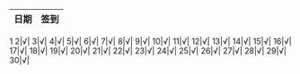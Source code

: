 日期|签到
:---------------|:---------------
1
2|√|
3|√|
4|√|
5|√|
6|√|
7|√|
8|√|
9|√|
10|√|
11|√|
12|√|
13|√|
14|√|
15|√|
16|√|
17|√|
18|√|
19|√|
20|√|
21|√|
22|√|
23|√|
24|√|
25|√|
26|√|
27|√|
28|√|
29|√|
30|√|
